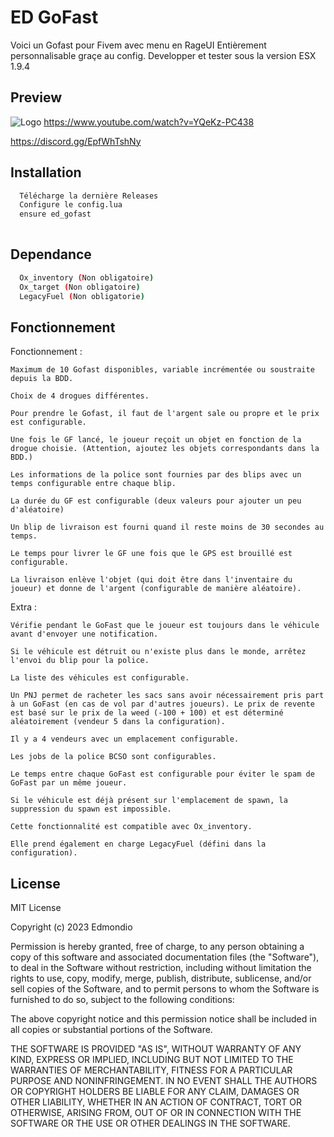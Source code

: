 
# ED GoFast

Voici un Gofast pour Fivem avec menu en RageUI Entièrement personnalisable graçe au config. Developper et tester sous la version ESX 1.9.4




## Preview




![Logo](https://i.imgur.com/3rGJJFD.png)
https://www.youtube.com/watch?v=YQeKz-PC438

https://discord.gg/EpfWhTshNy

## Installation


```bash
  Télécharge la dernière Releases
  Configure le config.lua
  ensure ed_gofast
  
```

## Dependance

```bash
  Ox_inventory (Non obligatoire)
  Ox_target (Non obligatoire)
  LegacyFuel (Non obligatorie)
```
    
## Fonctionnement

Fonctionnement :

    Maximum de 10 Gofast disponibles, variable incrémentée ou soustraite depuis la BDD.

    Choix de 4 drogues différentes.

    Pour prendre le Gofast, il faut de l'argent sale ou propre et le prix est configurable.

    Une fois le GF lancé, le joueur reçoit un objet en fonction de la drogue choisie. (Attention, ajoutez les objets correspondants dans la BDD.)

    Les informations de la police sont fournies par des blips avec un temps configurable entre chaque blip.

    La durée du GF est configurable (deux valeurs pour ajouter un peu d'aléatoire)

    Un blip de livraison est fourni quand il reste moins de 30 secondes au temps.

    Le temps pour livrer le GF une fois que le GPS est brouillé est configurable.

    La livraison enlève l'objet (qui doit être dans l'inventaire du joueur) et donne de l'argent (configurable de manière aléatoire).

Extra :

    Vérifie pendant le GoFast que le joueur est toujours dans le véhicule avant d'envoyer une notification.

    Si le véhicule est détruit ou n'existe plus dans le monde, arrêtez l'envoi du blip pour la police.

    La liste des véhicules est configurable.

    Un PNJ permet de racheter les sacs sans avoir nécessairement pris part à un GoFast (en cas de vol par d'autres joueurs). Le prix de revente est basé sur le prix de la weed (-100 + 100) et est déterminé aléatoirement (vendeur 5 dans la configuration).

    Il y a 4 vendeurs avec un emplacement configurable.

    Les jobs de la police BCSO sont configurables.

    Le temps entre chaque GoFast est configurable pour éviter le spam de GoFast par un même joueur.

    Si le véhicule est déjà présent sur l'emplacement de spawn, la suppression du spawn est impossible.

    Cette fonctionnalité est compatible avec Ox_inventory.

    Elle prend également en charge LegacyFuel (défini dans la configuration).





## License

MIT License

Copyright (c) 2023 Edmondio

Permission is hereby granted, free of charge, to any person obtaining a copy
of this software and associated documentation files (the "Software"), to deal
in the Software without restriction, including without limitation the rights
to use, copy, modify, merge, publish, distribute, sublicense, and/or sell
copies of the Software, and to permit persons to whom the Software is
furnished to do so, subject to the following conditions:

The above copyright notice and this permission notice shall be included in all
copies or substantial portions of the Software.

THE SOFTWARE IS PROVIDED "AS IS", WITHOUT WARRANTY OF ANY KIND, EXPRESS OR
IMPLIED, INCLUDING BUT NOT LIMITED TO THE WARRANTIES OF MERCHANTABILITY,
FITNESS FOR A PARTICULAR PURPOSE AND NONINFRINGEMENT. IN NO EVENT SHALL THE
AUTHORS OR COPYRIGHT HOLDERS BE LIABLE FOR ANY CLAIM, DAMAGES OR OTHER
LIABILITY, WHETHER IN AN ACTION OF CONTRACT, TORT OR OTHERWISE, ARISING FROM,
OUT OF OR IN CONNECTION WITH THE SOFTWARE OR THE USE OR OTHER DEALINGS IN THE
SOFTWARE.

